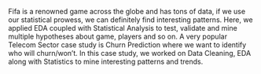 Fifa is a renowned game across the globe and has tons of data, if we use our statistical prowess, we can definitely find interesting patterns. Here, we applied EDA coupled with Statistical Analysis to test, validate and mine multiple hypotheses about game, players and so on. A very popular Telecom Sector case study is Churn Prediction where we want to identify who will churn/won’t. In this case study, we worked on Data Cleaning, EDA along with Statistics to mine interesting patterns and trends.
